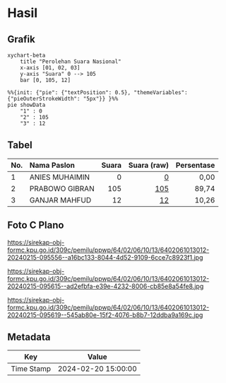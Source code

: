 # Hasil

## Grafik

```mermaid
xychart-beta
    title "Perolehan Suara Nasional"
    x-axis [01, 02, 03]
    y-axis "Suara" 0 --> 105
    bar [0, 105, 12]
```

```mermaid
%%{init: {"pie": {"textPosition": 0.5}, "themeVariables": {"pieOuterStrokeWidth": "5px"}} }%%
pie showData
    "1" : 0
    "2" : 105
    "3" : 12
```

## Tabel

| No. | Nama Paslon    | Suara | Suara (raw) | Persentase |
|:--- |:-------------- | -----:| -----------:| ----------:|
| 1   | ANIES MUHAIMIN | 0     | [0][p-1]    | 0,00       |
| 2   | PRABOWO GIBRAN | 105   | [105][p-2]  | 89,74      |
| 3   | GANJAR MAHFUD  | 12    | [12][p-3]   | 10,26      |


[p-1]: https://github.com/gigit-pemilu/pemilu-2024/blob/main/pilpres/hitung-suara/sub/64-kalimantan-timur/sub/02-kutai-kartanegara/sub/06-tenggarong/sub/1013-loa-ipuh-darat/sub/012-tps/sub/paslon-1.txt
[p-2]: https://github.com/gigit-pemilu/pemilu-2024/blob/main/pilpres/hitung-suara/sub/64-kalimantan-timur/sub/02-kutai-kartanegara/sub/06-tenggarong/sub/1013-loa-ipuh-darat/sub/012-tps/sub/paslon-2.txt
[p-3]: https://github.com/gigit-pemilu/pemilu-2024/blob/main/pilpres/hitung-suara/sub/64-kalimantan-timur/sub/02-kutai-kartanegara/sub/06-tenggarong/sub/1013-loa-ipuh-darat/sub/012-tps/sub/paslon-3.txt

## Foto C Plano

https://sirekap-obj-formc.kpu.go.id/309c/pemilu/ppwp/64/02/06/10/13/6402061013012-20240215-095556--a16bc133-8044-4d52-9109-6cce7c8923f1.jpg

https://sirekap-obj-formc.kpu.go.id/309c/pemilu/ppwp/64/02/06/10/13/6402061013012-20240215-095615--ad2efbfa-e39e-4232-8006-cb85e8a54fe8.jpg

https://sirekap-obj-formc.kpu.go.id/309c/pemilu/ppwp/64/02/06/10/13/6402061013012-20240215-095619--545ab80e-15f2-4076-b8b7-12ddba9a169c.jpg


## Metadata

| Key        | Value               |
| ---------- | ------------------- |
| Time Stamp | 2024-02-20 15:00:00 |



